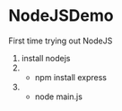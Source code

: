 # NodeJSDemo
First time trying out NodeJS

1) install nodejs
2) - npm install express
3) - node main.js
